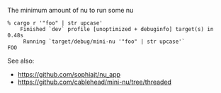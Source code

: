 The minimum amount of nu to run some nu

```
% cargo r '"foo" | str upcase'
    Finished `dev` profile [unoptimized + debuginfo] target(s) in 0.48s
     Running `target/debug/mini-nu '"foo" | str upcase'`
FOO
```

See also:

- https://github.com/sophiajt/nu_app
- https://github.com/cablehead/mini-nu/tree/threaded
